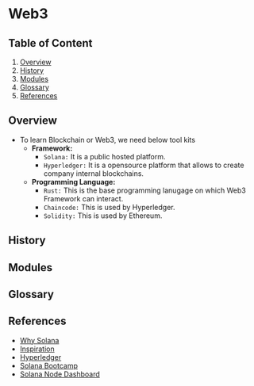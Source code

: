 # Web3

## Table of Content
1. [Overview](#overview)
2. [History](#history)
3. [Modules](#modules)
4. [Glossary](#glossary)
5. [References](#references)

## Overview
- To learn Blockchain or Web3, we need below tool kits
  - **Framework:**
    - `Solana:` It is a public hosted platform.
    - `Hyperledger:` It is a opensource platform that allows to create company internal blockchains.
  - **Programming Language:**
    - `Rust:` This is the base programming lanugage on which Web3 Framework can interact. 
    - `Chaincode:` This is used by Hyperledger.
    - `Solidity:` This is used by Ethereum.

## History

## Modules

## Glossary

## References
- [Why Solana](https://www.investopedia.com/solana-5210472)
- [Inspiration](https://www.youtube.com/watch?v=ERAxd8gl1Eg&list=PLVKLWop9wWA9n9NQZ2GURoB_a1gOezN_e&index=3)
- [Hyperledger](https://www.hyperledger.org/)
- [Solana Bootcamp](https://chain.link/bootcamp/solana-2022-on-demand)
- [Solana Node Dashboard](https://solanabeach.io/)